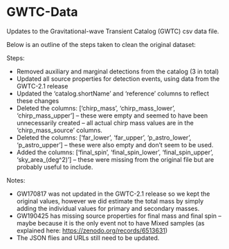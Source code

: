 # GWTC-Data

Updates to the Gravitational-wave Transient Catalog (GWTC) csv data file.


Below is an outline of the steps taken to clean the original dataset:

Steps:

- Removed auxiliary and marginal detections from the catalog (3 in total)
- Updated all source properties for detection events, using data from the GWTC-2.1 release
- Updated the ‘catalog.shortName’ and ‘reference’ columns to reflect these changes
- Deleted the columns: [‘chirp_mass’, ‘chirp_mass_lower’, ‘chirp_mass_upper’] – these were empty and seemed to have been unnecessarily created – all actual chirp mass values are in the ‘chirp_mass_source’ columns.
- Deleted the columns: [‘far_lower’, ‘far_upper’, ‘p_astro_lower’, ‘p_astro_upper’] – these were also empty and don’t seem to be used. 
- Added the columns: [‘final_spin’, ‘final_spin_lower’, ‘final_spin_upper’, ‘sky_area_(deg^2)’] – these were missing from the original file but are probably useful to include.

Notes: 
- GW170817 was not updated in the GWTC-2.1 release so we kept the original values, however we did estimate the total mass by simply adding the individual values for primary and secondary masses. 
- GW190425 has missing source properties for final mass and final spin – maybe because it is the only event not to have Mixed samples (as explained here: https://zenodo.org/records/6513631) 
- The JSON flies and URLs still need to be updated.